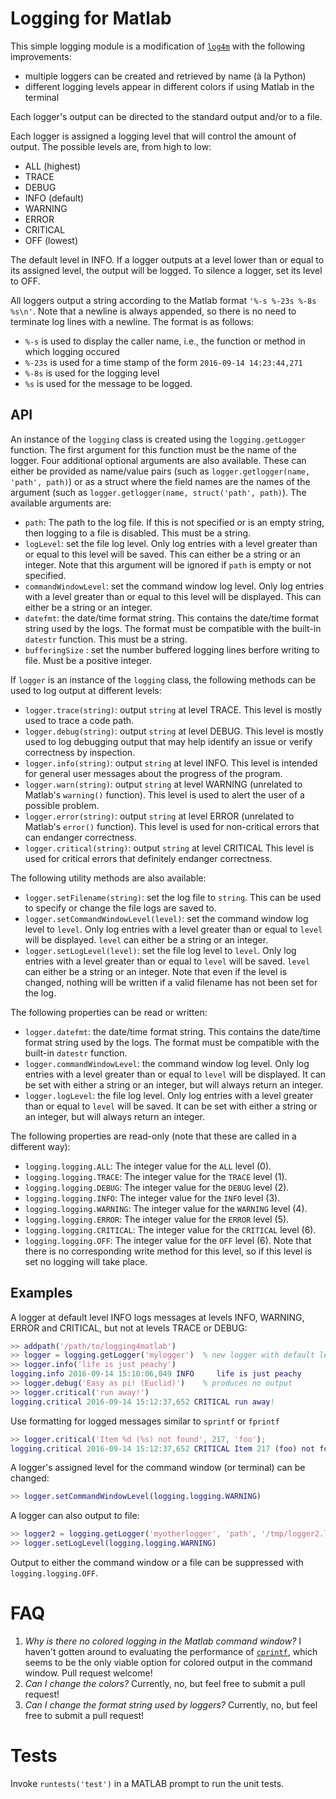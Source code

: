 # Logging for Matlab

This simple logging module is a modification of [`log4m`](http://goo.gl/qDUcvZ)
with the following improvements:

* multiple loggers can be created and retrieved by name (à la Python)
* different logging levels appear in different colors if using Matlab in the terminal

Each logger's output can be directed to the standard output and/or to a file.

Each logger is assigned a logging level that will control the amount of output.
The possible levels are, from high to low:

* ALL (highest)
* TRACE
* DEBUG
* INFO (default)
* WARNING
* ERROR
* CRITICAL
* OFF (lowest)

The default level in INFO.
If a logger outputs at a level lower than or equal to its assigned level, the output will be logged.
To silence a logger, set its level to OFF.

All loggers output a string according to the Matlab format `'%-s %-23s %-8s %s\n'`.
Note that a newline is always appended, so there is no need to terminate log lines
with a newline.
The format is as follows:
* `%-s` is used to display the caller name, i.e., the function or method in which
  logging occured
* `%-23s` is used for a time stamp of the form `2016-09-14 14:23:44,271`
* `%-8s` is used for the logging level
* `%s` is used for the message to be logged.

## API

An instance of the `logging` class is created using the `logging.getLogger` function.
The first argument for this function must be the name of the logger. Four additional
optional arguments are also available.  These can either be provided as name/value
pairs (such as `logger.getlogger(name, 'path', path)`) or as a struct where the
field names are the names of the argument (such as `logger.getlogger(name, struct('path', path)`).
The available arguments are:

* `path`: The path to the log file.  If this is not specified or is an empty string,
  then logging to a file is disabled.
  This must be a string.
* `logLevel`: set the file log level.
  Only log entries with a level greater than or equal to this level will be saved.
  This can either be a string or an integer.
  Note that this argument will be ignored if `path` is empty or not specified.
* `commandWindowLevel`: set the command window log level.
  Only log entries with a level greater than or equal to this level will be displayed.
  This can either be a string or an integer.
* `datefmt`: the date/time format string.
  This contains the date/time format string used by the logs.
  The format must be compatible with the built-in `datestr` function.
  This must be a string.
* `bufferingSize` : set the number buffered logging lines berfore writing to file.
  Must be a positive integer. 

If `logger` is an instance of the `logging` class, the following methods can be used
to log output at different levels:

* `logger.trace(string)`: output `string` at level TRACE.
  This level is mostly used to trace a code path.
* `logger.debug(string)`: output `string` at level DEBUG.
  This level is mostly used to log debugging output that may help identify an issue
  or verify correctness by inspection.
* `logger.info(string)`: output `string` at level INFO.
  This level is intended for general user messages about the progress of the program.
* `logger.warn(string)`: output `string` at level WARNING (unrelated to Matlab's `warning()` function).
  This level is used to alert the user of a possible problem.
* `logger.error(string)`: output `string` at level ERROR (unrelated to Matlab's `error()` function).
  This level is used for non-critical errors that can endanger correctness.
* `logger.critical(string)`: output `string` at level CRITICAL
  This level is used for critical errors that definitely endanger correctness.
  
The following utility methods are also available:

* `logger.setFilename(string)`: set the log file to `string`.
  This can be used to specify or change the file logs are saved to.
* `logger.setCommandWindowLevel(level)`: set the command window log level to `level`.
  Only log entries with a level greater than or equal to `level` will be displayed.
  `level` can either be a string or an integer.
* `logger.setLogLevel(level)`: set the file log level to `level`.
  Only log entries with a level greater than or equal to `level` will be saved.
  `level` can either be a string or an integer.
  Note that even if the level is changed, nothing will be written if a valid
  filename has not been set for the log.

The following properties can be read or written:

* `logger.datefmt`: the date/time format string.
  This contains the date/time format string used by the logs.
  The format must be compatible with the built-in `datestr` function.
* `logger.commandWindowLevel`: the command window log level.
  Only log entries with a level greater than or equal to `level` will be displayed.
  It can be set with either a string or an integer, but will always return an integer.
* `logger.logLevel`: the file log level.
  Only log entries with a level greater than or equal to `level` will be saved.
  It can be set with either a string or an integer, but will always return an integer.

The following properties are read-only (note that these are called in a different way):

* `logging.logging.ALL`: The integer value for the `ALL` level (0).
* `logging.logging.TRACE`: The integer value for the `TRACE` level (1).
* `logging.logging.DEBUG`: The integer value for the `DEBUG` level (2).
* `logging.logging.INFO`: The integer value for the `INFO` level (3).
* `logging.logging.WARNING`: The integer value for the `WARNING` level (4).
* `logging.logging.ERROR`: The integer value for the `ERROR` level (5).
* `logging.logging.CRITICAL`: The integer value for the `CRITICAL` level (6).
* `logging.logging.OFF`: The integer value for the `OFF` level (6).
  Note that there is no corresponding write method for this level, 
  so if this level is set no logging will take place.

## Examples

A logger at default level INFO logs messages at levels INFO, WARNING, ERROR and CRITICAL, but not at levels TRACE or DEBUG:

```matlab
>> addpath('/path/to/logging4matlab')
>> logger = logging.getLogger('mylogger')  % new logger with default level INFO
>> logger.info('life is just peachy')
logging.info 2016-09-14 15:10:06,049 INFO     life is just peachy
>> logger.debug('Easy as pi! (Euclid)')    % produces no output
>> logger.critical('run away!')
logging.critical 2016-09-14 15:12:37,652 CRITICAL run away!
```

Use formatting for logged messages similar to `sprintf` or `fprintf`

```matlab
>> logger.critical('Item %d (%s) not found', 217, 'foo');
logging.critical 2016-09-14 15:12:37,652 CRITICAL Item 217 (foo) not found
```

A logger's assigned level for the command window (or terminal) can be changed:

```matlab
>> logger.setCommandWindowLevel(logging.logging.WARNING)
```

A logger can also output to file:

```matlab
>> logger2 = logging.getLogger('myotherlogger', 'path', '/tmp/logger2.log')
>> logger.setLogLevel(logging.logging.WARNING)
```

Output to either the command window or a file can be suppressed with `logging.logging.OFF`.

# FAQ

1. *Why is there no colored logging in the Matlab command window?*
   I haven't gotten around to evaluating the performance of [`cprintf`](https://goo.gl/Nw5OOy),
   which seems to be the only viable option for colored output in the command window.
   Pull request welcome!
2. *Can I change the colors?*
   Currently, no, but feel free to submit a pull request!
3. *Can I change the format string used by loggers?*
   Currently, no, but feel free to submit a pull request!

# Tests

Invoke `runtests('test')` in a MATLAB prompt to run the unit tests.
